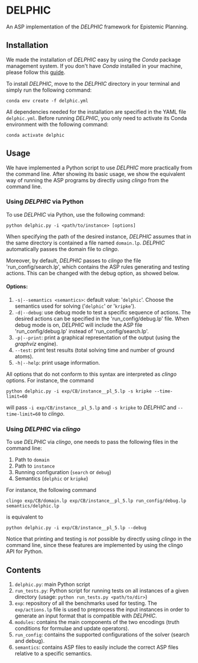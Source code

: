 # DELPHIC

An ASP implementation of the *DELPHIC* framework for Epistemic Planning.


## Installation

We made the installation of *DELPHIC* easy by using the *Conda* package management system. If you don't have *Conda* installed in your machine, please follow this [guide](https://docs.conda.io/projects/conda/en/latest/user-guide/install/index.html).

To install *DELPHIC*, move to the *DELPHIC* directory in your terminal and simply run the following command:

    conda env create -f delphic.yml

All dependencies needed for the installation are specified in the YAML file `delphic.yml`. Before running *DELPHIC*, you only need to activate its Conda environment with the following command:

    conda activate delphic


## Usage

We have implemented a Python script to use *DELPHIC* more practically from the command line. After showing its basic usage, we show the equivalent way of running the ASP programs by directly using *clingo* from the command line.

### Using *DELPHIC* via Python

To use *DELPHIC* via Python, use the following command:

    python delphic.py -i <path/to/instance> [options]

When specifying the path of the desired instance, *DELPHIC* assumes that in the same directory is contained a file named `domain.lp`. *DELPHIC* automatically passes the domain file to *clingo*.

Moreover, by default, *DELPHIC* passes to *clingo* the file 'run_config/search.lp', which contains the ASP rules generating and testing actions. This can be changed with the debug option, as showed below.

#### Options:

1. `-s|--semantics <semantics>`: default value: '`delphic`'. Choose the semantics used for solving ('`delphic`' or '`kripke`').
2. `-d|--debug`: use debug mode to test a specific sequence of actions. The desired actions can be specified in the 'run_config/debug.lp' file. When debug mode is on, *DELPHIC* will include the ASP file 'run_config/debug.lp' instead of 'run_config/search.lp'.
3. `-p|--print`: print a graphical representation of the output (using the *graphviz* engine).
4. `--test`: print test results (total solving time and number of ground atoms).
5. `-h|--help`: print usage information.

All options that do not conform to this syntax are interpreted as *clingo* options. For instance, the command

    python delphic.py -i exp/CB/instance__pl_5.lp -s kripke --time-limit=60

will pass `-i exp/CB/instance__pl_5.lp` and `-s kripke` to *DELPHIC* and `--time-limit=60` to *clingo*.

### Using *DELPHIC* via *clingo*

To use *DELPHIC* via *clingo*, one needs to pass the following files in the command line:
1. Path to `domain`
2. Path to `instance`
3. Running configuration (`search` or `debug`)
4. Semantics (`delphic` or `kripke`)

For instance, the following command

    clingo exp/CB/domain.lp exp/CB/instance__pl_5.lp run_config/debug.lp semantics/delphic.lp

is equivalent to

    python delphic.py -i exp/CB/instance__pl_5.lp --debug

Notice that printing and testing is *not* possible by directly using *clingo* in the command line, since these features are implemented by using the clingo API for Python.


## Contents

1. `delphic.py`: main Python script
2. `run_tests.py`: Python script for running tests on all instances of a given directory (usage: `python run_tests.py <path/to/dir>`)
3. `exp`: repository of all the benchmarks used for testing. The `exp/actions.lp` file is used to preprocess the input instances in order to generate an input format that is compatible with *DELPHIC*.
4. `modules`: contains the main components of the two encodings (truth conditions for formulae and update operators).
5. `run_config`: contains the supported configurations of the solver (search and debug).
6. `semantics`: contains ASP files to easily include the correct ASP files relative to a specific semantics.
